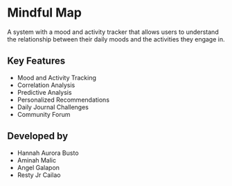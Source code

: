 # Mindful Map

A system with a mood and activity tracker that allows users to understand the relationship between their daily moods and the activities they engage in.  

## Key Features  
- Mood and Activity Tracking  
- Correlation Analysis  
- Predictive Analysis  
- Personalized Recommendations  
- Daily Journal Challenges  
- Community Forum  

## Developed by  
- Hannah Aurora Busto  
- Aminah Malic  
- Angel Galapon  
- Resty Jr Cailao  

